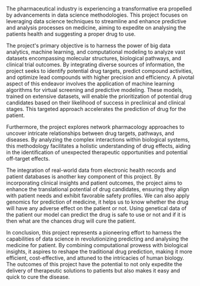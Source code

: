The pharmaceutical industry is experiencing a transformative era propelled by
advancements in data science methodologies. This project focuses on leveraging data
science techniques to streamline and enhance predictive and analysis processes on
medicine, aiming to expedite on analysing the patients health and suggesting a proper
drug to use.

The project's primary objective is to harness the power of big data analytics, machine
learning, and computational modeling to analyze vast datasets encompassing molecular
structures, biological pathways, and clinical trial outcomes. By integrating diverse sources
of information, the project seeks to identify potential drug targets, predict compound
activities, and optimize lead compounds with higher precision and efficiency.
A pivotal aspect of this endeavor involves the application of machine learning algorithms
for virtual screening and predictive modeling. These models, trained on extensive datasets,
will enable the prioritization of potential drug candidates based on their likelihood of
success in preclinical and clinical stages. This targeted approach accelerates the
prediction of drug for the patient.

Furthermore, the project explores network pharmacology approaches to uncover intricate
relationships between drug targets, pathways, and diseases. By analyzing the complex
interactions within biological systems, this methodology facilitates a holistic
understanding of drug effects, aiding in the identification of unexpected therapeutic
opportunities and potential off-target effects.

The integration of real-world data from electronic health records and patient databases is
another key component of this project. By incorporating clinical insights and patient
outcomes, the project aims to enhance the translational potential of drug candidates,
ensuring they align with patient needs and exhibit favorable safety profiles.
We can also apply genomics for prediction of medicine, it helps us to know whether the
drug will have any adverse effect on the patient or not. Using genetical data of the patient
our model can predict the drug is safe to use or not and if it is then what are the chances
drug will cure the patient.

In conclusion, this project represents a pioneering effort to harness the capabilities of data
science in revolutionizing predicting and analysing the medicine for patient. By combining
computational prowess with biological insights, it aspires to reshape the traditional drug
prediction, making it more efficient, cost-effective, and attuned to the intricacies of human
biology. The outcomes of this project have the potential to not only expedite the delivery of
therapeutic solutions to patients but also makes it easy and quick to cure the disease.
